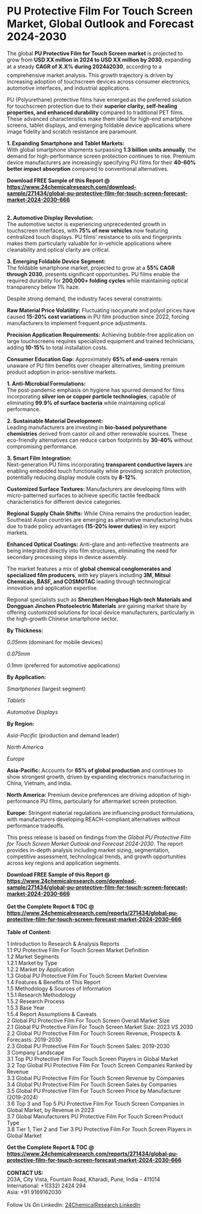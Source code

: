<h1>PU Protective Film For Touch Screen Market, Global Outlook and Forecast 2024-2030</h1><p>The global <strong>PU Protective Film for Touch Screen market</strong> is projected to grow from <strong>USD XX million in 2024 to USD XX million by 2030</strong>, expanding at a steady <strong>CAGR of X.X% during 2024â2030</strong>, according to a comprehensive market analysis. This growth trajectory is driven by increasing adoption of touchscreen devices across consumer electronics, automotive interfaces, and industrial applications.</p><p>PU (Polyurethane) protective films have emerged as the preferred solution for touchscreen protection due to their <strong>superior clarity, self-healing properties, and enhanced durability</strong> compared to traditional PET films. These advanced characteristics make them ideal for high-end smartphone screens, tablet displays, and emerging foldable device applications where image fidelity and scratch resistance are paramount.</p><p><strong>1. Expanding Smartphone and Tablet Markets:</strong><br>
With global smartphone shipments surpassing <strong>1.3 billion units annually</strong>, the demand for high-performance screen protection continues to rise. Premium device manufacturers are increasingly specifying PU films for their <strong>40-60% better impact absorption</strong> compared to conventional alternatives.</p><div><b>Download FREE Sample of this Report @ 
            <a href="https://www.24chemicalresearch.com/download-sample/271434/global-pu-protective-film-for-touch-screen-forecast-market-2024-2030-666">
            https://www.24chemicalresearch.com/download-sample/271434/global-pu-protective-film-for-touch-screen-forecast-market-2024-2030-666</a></b></div><br><p><strong>2. Automotive Display Revolution:</strong><br>
The automotive sector is experiencing unprecedented growth in touchscreen interfaces, with <strong>75% of new vehicles</strong> now featuring centralized touch displays. PU films' resistance to oils and fingerprints makes them particularly valuable for in-vehicle applications where cleanability and optical clarity are critical.</p><p><strong>3. Emerging Foldable Device Segment:</strong><br>
The foldable smartphone market, projected to grow at a <strong>55% CAGR through 2030</strong>, presents significant opportunities. PU films enable the required durability for <strong>200,000+ folding cycles</strong> while maintaining optical transparency below 1% haze.</p><p>Despite strong demand, the industry faces several constraints:</p><p><strong>Raw Material Price Volatility:</strong> Fluctuating isocyanate and polyol prices have caused <strong>15-20% cost variations</strong> in PU film production since 2022, forcing manufacturers to implement frequent price adjustments.</p><p><strong>Precision Application Requirements:</strong> Achieving bubble-free application on large touchscreens requires specialized equipment and trained technicians, adding <strong>10-15%</strong> to total installation costs.</p><p><strong>Consumer Education Gap:</strong> Approximately <strong>65% of end-users</strong> remain unaware of PU film benefits over cheaper alternatives, limiting premium product adoption in price-sensitive markets.</p><p><strong>1. Anti-Microbial Formulations:</strong><br>
The post-pandemic emphasis on hygiene has spurred demand for films incorporating <strong>silver ion or copper particle technologies</strong>, capable of eliminating <strong>99.9% of surface bacteria</strong> while maintaining optical performance.</p><p><strong>2. Sustainable Material Development:</strong><br>
Leading manufacturers are investing in <strong>bio-based polyurethane chemistries</strong> derived from castor oil and other renewable sources. These eco-friendly alternatives can reduce carbon footprints by <strong>30-40%</strong> without compromising performance.</p><p><strong>3. Smart Film Integration:</strong><br>
Next-generation PU films incorporating <strong>transparent conductive layers</strong> are enabling embedded touch functionality while providing scratch protection, potentially reducing display module costs by <strong>8-12%</strong>.</p><p><strong>Customized Surface Textures:</strong> Manufacturers are developing films with micro-patterned surfaces to achieve specific tactile feedback characteristics for different device categories.</p><p><strong>Regional Supply Chain Shifts:</strong> While China remains the production leader, Southeast Asian countries are emerging as alternative manufacturing hubs due to trade policy advantages <strong>(15-20% lower duties)</strong> in key export markets.</p><p><strong>Enhanced Optical Coatings:</strong> Anti-glare and anti-reflective treatments are being integrated directly into film structures, eliminating the need for secondary processing steps in device assembly.</p><p>The market features a mix of <strong>global chemical conglomerates and specialized film producers</strong>, with key players including <strong>3M, Mitsui Chemicals, BASF, and COSMOTAC</strong> leading through technological innovation and application expertise.</p><p>Regional specialists such as <strong>Shenzhen Hengbao High-tech Materials and Dongguan Jinchen Photoelectric Materials</strong> are gaining market share by offering customized solutions for local device manufacturers, particularly in the high-growth Chinese smartphone sector.</p><p><strong>By Thickness:</strong></p><p><em>0.05mm</em> (dominant for mobile devices)</p><p><em>0.075mm</em></p><p><em>0.1mm</em> (preferred for automotive applications)</p><p><strong>By Application:</strong></p><p><em>Smartphones</em> (largest segment)</p><p><em>Tablets</em></p><p><em>Automotive Displays</em></p><p><strong>By Region:</strong></p><p><em>Asia-Pacific</em> (production and demand leader)</p><p><em>North America</em></p><p><em>Europe</em></p><p><strong>Asia-Pacific:</strong> Accounts for <strong>65% of global production</strong> and continues to show strongest growth, driven by expanding electronics manufacturing in China, Vietnam, and India.</p><p><strong>North America:</strong> Premium device preferences are driving adoption of high-performance PU films, particularly for aftermarket screen protection.</p><p><strong>Europe:</strong> Stringent material regulations are influencing product formulations, with manufacturers developing REACH-compliant alternatives without performance tradeoffs.</p><p>This press release is based on findings from the <em>Global PU Protective Film for Touch Screen Market Outlook and Forecast 2024-2030</em>. The report provides in-depth analysis including market sizing, segmentation, competitive assessment, technological trends, and growth opportunities across key regions and application segments.</p><div><b>Download FREE Sample of this Report @ 
            <a href="https://www.24chemicalresearch.com/download-sample/271434/global-pu-protective-film-for-touch-screen-forecast-market-2024-2030-666">
            https://www.24chemicalresearch.com/download-sample/271434/global-pu-protective-film-for-touch-screen-forecast-market-2024-2030-666</a></b></div><br><div><b>Get the Complete Report & TOC @ 
            <a href="https://www.24chemicalresearch.com/reports/271434/global-pu-protective-film-for-touch-screen-forecast-market-2024-2030-666">
            https://www.24chemicalresearch.com/reports/271434/global-pu-protective-film-for-touch-screen-forecast-market-2024-2030-666</a></b></div><br>
            <b>Table of Content:</b><p>1 Introduction to Research & Analysis Reports<br />
    1.1 PU Protective Film For Touch Screen Market Definition<br />
    1.2 Market Segments<br />
        1.2.1 Market by Type<br />
        1.2.2 Market by Application<br />
    1.3 Global PU Protective Film For Touch Screen Market Overview<br />
    1.4 Features & Benefits of This Report<br />
    1.5 Methodology & Sources of Information<br />
        1.5.1 Research Methodology<br />
        1.5.2 Research Process<br />
        1.5.3 Base Year<br />
        1.5.4 Report Assumptions & Caveats<br />
2 Global PU Protective Film For Touch Screen Overall Market Size<br />
    2.1 Global PU Protective Film For Touch Screen Market Size: 2023 VS 2030<br />
    2.2 Global PU Protective Film For Touch Screen Revenue, Prospects & Forecasts: 2019-2030<br />
    2.3 Global PU Protective Film For Touch Screen Sales: 2019-2030<br />
3 Company Landscape<br />
    3.1 Top PU Protective Film For Touch Screen Players in Global Market<br />
    3.2 Top Global PU Protective Film For Touch Screen Companies Ranked by Revenue<br />
    3.3 Global PU Protective Film For Touch Screen Revenue by Companies<br />
    3.4 Global PU Protective Film For Touch Screen Sales by Companies<br />
    3.5 Global PU Protective Film For Touch Screen Price by Manufacturer (2019-2024)<br />
    3.6 Top 3 and Top 5 PU Protective Film For Touch Screen Companies in Global Market, by Revenue in 2023<br />
    3.7 Global Manufacturers PU Protective Film For Touch Screen Product Type<br />
    3.8 Tier 1, Tier 2 and Tier 3 PU Protective Film For Touch Screen Players in Global Market<br />
    </p><div><b>Get the Complete Report & TOC @ 
            <a href="https://www.24chemicalresearch.com/reports/271434/global-pu-protective-film-for-touch-screen-forecast-market-2024-2030-666">
            https://www.24chemicalresearch.com/reports/271434/global-pu-protective-film-for-touch-screen-forecast-market-2024-2030-666</a></b></div><br><b>CONTACT US:</b><br>
            203A, City Vista, Fountain Road, Kharadi, Pune, India - 411014<br>
            International: +1(332) 2424 294<br>
            Asia: +91 9169162030 <br><br>
            Follow Us On LinkedIn: <a href="https://www.linkedin.com/company/24chemicalresearch/">24ChemicalResearch LinkedIn</a>
